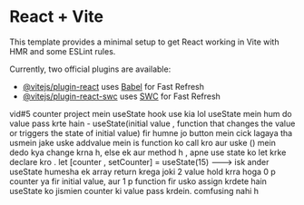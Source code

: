# React + Vite

This template provides a minimal setup to get React working in Vite with HMR and some ESLint rules.

Currently, two official plugins are available:

- [@vitejs/plugin-react](https://github.com/vitejs/vite-plugin-react/blob/main/packages/plugin-react/README.md) uses [Babel](https://babeljs.io/) for Fast Refresh
- [@vitejs/plugin-react-swc](https://github.com/vitejs/vite-plugin-react-swc) uses [SWC](https://swc.rs/) for Fast Refresh


<!-- mine -->
vid#5
counter project mein useState hook use kia lol
useState mein hum do value pass krte hain - useState(initial value , function that changes the value or triggers the state of initial value)
fir humne jo button mein cick lagaya tha usmein jake uske addvalue mein is function ko call kro aur uske () mein dedo kya change krna h, else ek aur method h , apne use state ko let krke declare kro . let [counter , setCounter] = useState(15) ---> isk ander useState humesha ek array return krega joki 2 value hold krra hoga 0 p counter ya fir initial value, aur 1 p function fir usko assign krdete hain useState ko jismien counter ki value pass krdein. comfusing nahi h

